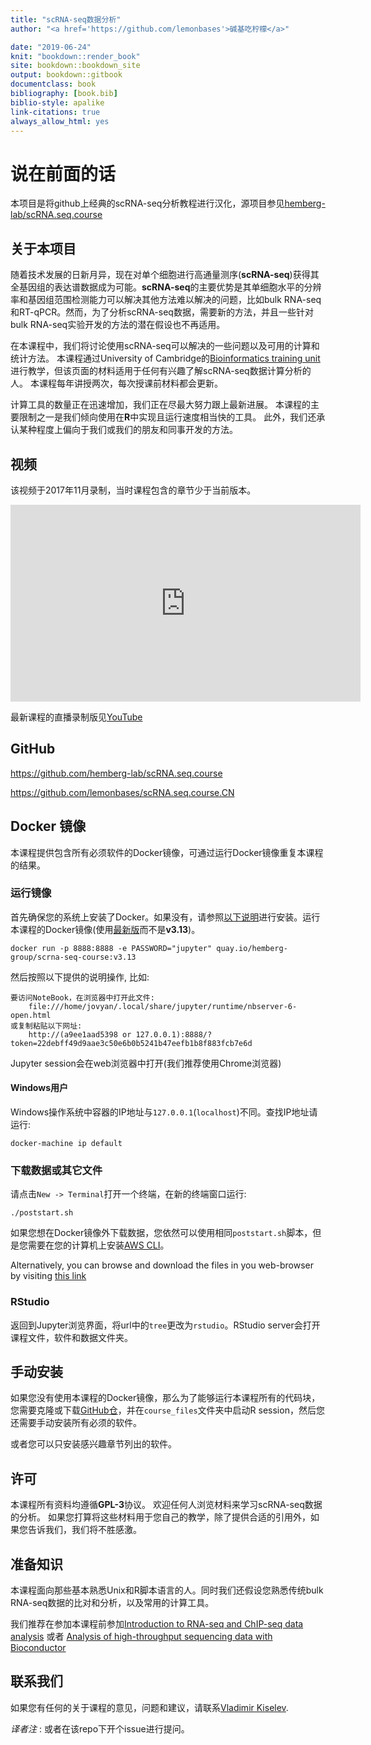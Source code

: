 ```yaml
--- 
title: "scRNA-seq数据分析"
author: "<a href='https://github.com/lemonbases'>碱基吃柠檬</a>"

date: "2019-06-24"
knit: "bookdown::render_book"
site: bookdown::bookdown_site
output: bookdown::gitbook
documentclass: book
bibliography: [book.bib]
biblio-style: apalike
link-citations: true
always_allow_html: yes
---
```

# 说在前面的话

本项目是将github上经典的scRNA-seq分析教程进行汉化，源项目参见[hemberg-lab/scRNA.seq.course](https://github.com/hemberg-lab/scRNA.seq.course)

## 关于本项目

随着技术发展的日新月异，现在对单个细胞进行高通量测序(**scRNA-seq**)获得其全基因组的表达谱数据成为可能。**scRNA-seq**的主要优势是其单细胞水平的分辨率和基因组范围检测能力可以解决其他方法难以解决的问题，比如bulk RNA-seq和RT-qPCR。然而，为了分析scRNA-seq数据，需要新的方法，并且一些针对bulk RNA-seq实验开发的方法的潜在假设也不再适用。

在本课程中，我们将讨论使用scRNA-seq可以解决的一些问题以及可用的计算和统计方法。 本课程通过University of Cambridge的<a href="http://training.csx.cam.ac.uk/bioinformatics/" target="blank">Bioinformatics training unit</a>进行教学，但该页面的材料适用于任何有兴趣了解scRNA-seq数据计算分析的人。 本课程每年讲授两次，每次授课前材料都会更新。

计算工具的数量正在迅速增加，我们正在尽最大努力跟上最新进展。 本课程的主要限制之一是我们倾向使用在**R**中实现且运行速度相当快的工具。 此外，我们还承认某种程度上偏向于我们或我们的朋友和同事开发的方法。

## 视频

该视频于2017年11月录制，当时课程包含的章节少于当前版本。

<iframe width="560" height="315" src="https://www.youtube.com/embed/56n77bpjiKo?list=PLEyKDyF1qdOYAhwU71qlrOXYsYHtyIu8n" frameborder="0" allowfullscreen></iframe>

最新课程的直播录制版见[YouTube](https://www.youtube.com/channel/UCsc6r6UKxb2qRcDQPix2L5A)


## GitHub
<a href="https://github.com/hemberg-lab/scRNA.seq.course" target="blank">https://github.com/hemberg-lab/scRNA.seq.course</a>

<a href="https://github.com/lemonbases/scRNA.seq.course.CN" target="blank">https://github.com/lemonbases/scRNA.seq.course.CN</a>

## Docker 镜像

本课程提供包含所有必须软件的Docker镜像，可通过运行Docker镜像重复本课程的结果。

### 运行镜像

首先确保您的系统上安装了Docker。如果没有，请参照[以下说明](https://docs.docker.com/engine/installation/)进行安装。运行本课程的Docker镜像(使用[最新版](https://quay.io/repository/hemberg-group/scrna-seq-course?tab=tags)而不是**v3.13**)。

```
docker run -p 8888:8888 -e PASSWORD="jupyter" quay.io/hemberg-group/scrna-seq-course:v3.13
```

然后按照以下提供的说明操作, 比如:
```
要访问NoteBook，在浏览器中打开此文件:
    file:///home/jovyan/.local/share/jupyter/runtime/nbserver-6-open.html
或复制粘贴以下网址:
    http://(a9ee1aad5398 or 127.0.0.1):8888/?token=22debff49d9aae3c50e6b0b5241b47eefb1b8f883fcb7e6d
```

Jupyter session会在web浏览器中打开(我们推荐使用Chrome浏览器)

#### Windows用户

Windows操作系统中容器的IP地址与`127.0.0.1`(`localhost`)不同。查找IP地址请运行:

```
docker-machine ip default
```

### 下载数据或其它文件

请点击`New -> Terminal`打开一个终端，在新的终端窗口运行:

```
./poststart.sh
```
如果您想在Docker镜像外下载数据，您依然可以使用相同`poststart.sh`脚本，但是您需要在您的计算机上安装[AWS CLI](https://docs.aws.amazon.com/cli/latest/userguide/install-bundle.html)。


Alternatively, you can browse and download the files in you web-browser by visiting [this link](https://scrnaseq-course.cog.sanger.ac.uk/index.html?prefix=data/)

### RStudio

返回到Jupyter浏览界面，将url中的`tree`更改为`rstudio`。RStudio server会打开课程文件，软件和数据文件夹。

## 手动安装

如果您没有使用本课程的Docker镜像，那么为了能够运行本课程所有的代码块，您需要克隆或下载[GitHub仓](https://github.com/hemberg-lab/scRNA.seq.course)，并在`course_files`文件夹中启动R session，然后您还需要手动安装所有必须的软件。

或者您可以只安装感兴趣章节列出的软件。

## 许可

本课程所有资料均遵循**GPL-3**协议。 欢迎任何人浏览材料来学习scRNA-seq数据的分析。 如果您打算将这些材料用于您自己的教学，除了提供合适的引用外，如果您告诉我们，我们将不胜感激。

## 准备知识

本课程面向那些基本熟悉Unix和R脚本语言的人。同时我们还假设您熟悉传统bulk RNA-seq数据的比对和分析，以及常用的计算工具。

我们推荐在参加本课程前参加[Introduction to RNA-seq and ChIP-seq data analysis](http://training.csx.cam.ac.uk/bioinformatics/search) 或者 [Analysis of high-throughput sequencing data with Bioconductor](http://training.csx.cam.ac.uk/bioinformatics/search)

## 联系我们

如果您有任何的关于课程的意见，问题和建议，请联系<a href="mailto:vladimir.yu.kiselev@gmail.com">Vladimir Kiselev</a>.

_译者注_ : 或者在该repo下开个issue进行提问。
